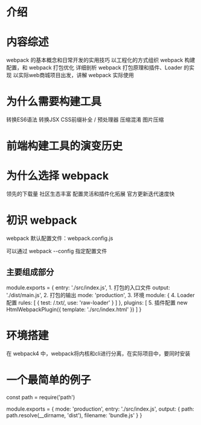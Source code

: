 <!--
 * @Author: your name
 * @Date: 2021-04-12 19:50:24
 * @LastEditTime: 2021-04-13 20:40:51
 * @LastEditors: Please set LastEditors
 * @Description: In User Settings Edit
 * @FilePath: /doc/src/md/first.md
-->
# 介绍

#  内容综述

  webpack 的基本概念和日常开发的实用技巧
  以工程化的方式组织 webpack 构建配置，和 webpack 打包优化
  详细剖析 webpack 打包原理和插件、Loader 的实现
  以实际web商城项目出发，讲解 webpack 实际使用
  
# 为什么需要构建工具

  转换ES6语法
  转换JSX
  CSS前缀补全 / 预处理器
  压缩混淆
  图片压缩

# 前端构建工具的演变历史

# 为什么选择 webpack

  领先的下载量
  社区生态丰富
  配置灵活和插件化拓展
  官方更新迭代速度快

# 初识 webpack

  webpack 默认配置文件：webpack.config.js

  可以通过 webpack --config 指定配置文件

## 主要组成部分

  module.exports = {
    entry: './src/index.js',         1. 打包的入口文件
    output: './dist/main.js',        2. 打包的输出
    mode: 'production',              3. 环境
    module: {                        4. Loader配置
      rules: [
        {
          test: /\.txt/,
          use: 'raw-loader'
        }
      ]
    },
    plugins: [                        5. 插件配置
      new HtmlWebpackPlugin({
        template: './src/index.html'
      })
    ]
  }

# 环境搭建

  在 webpack4 中，webpack将内核和cli进行分离，在实际项目中，要同时安装

# 一个最简单的例子

  const path = require('path')

  module.exports = {
    mode: 'production',
    entry: './src/index.js',
    output: {
      path: path.resolve(__dirname, 'dist'),
      filename: 'bundle.js'
    }
  }